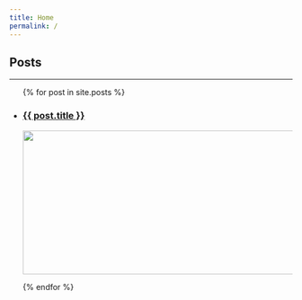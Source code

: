 ```yaml
---
title: Home
permalink: /
---
```

<link rel="stylesheet" href="/style.css">

## Posts

* * *

<ul>
  {% for post in site.posts %}
    <li>
      <h3><a href="{{ post.url }}">{{ post.title }}</a></h3>
      <img src="{{ post.item_image }}" width="512" height="256">
      <p></p>
    </li>
  {% endfor %}
</ul>
